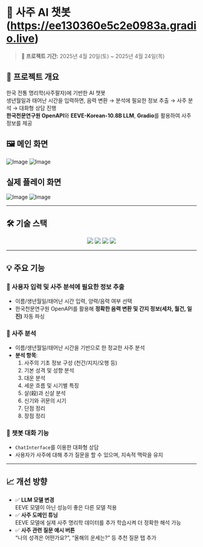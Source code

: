 # 🔮 사주 AI 챗봇(https://ee130360e5c2e0983a.gradio.live)

> **📅 프로젝트 기간:** 2025년 4월 20일(토) ~ 2025년 4월 24일(목)

## 📌 프로젝트 개요
한국 전통 명리학(사주팔자)에 기반한 AI 챗봇<br/>
생년월일과 태어난 시간을 입력하면, 음력 변환 → 분석에 필요한 정보 추출 → 사주 분석 → 대화형 상담 진행<br/>
**한국천문연구원 OpenAPI**와 **EEVE-Korean-10.8B LLM**, **Gradio**를 활용하여 사주 정보를 제공

## 🖼️ 메인 화면

![Image](https://github.com/user-attachments/assets/a9d2e510-fc70-442b-b30c-0be15c27dae3) 
![Image](https://github.com/user-attachments/assets/68bb44fa-26e0-49ad-a6c1-327b741cfdd9) 

## 실제 플레이 화면

![Image](https://github.com/user-attachments/assets/62d760c4-b2b2-4b24-9bae-54796f7f4759) 
![Image](https://github.com/user-attachments/assets/243a9fb0-a7b9-44c4-8a0c-b3a1f4997389) 

---

## 🛠 기술 스택

<div align="center">
  <img src="https://img.shields.io/badge/Python-3776AB?style=for-the-badge&logo=python&logoColor=white"/>
  <img src="https://img.shields.io/badge/Gradio-FF6F61?style=for-the-badge&logo=gradio&logoColor=white"/>
  <img src="https://img.shields.io/badge/Ollama-000000?style=for-the-badge&logoColor=white"/>
  <img src="https://img.shields.io/badge/EEVE_Korean_10.8B-FFCC00?style=for-the-badge&logoColor=black"/>
</div>

---

## 💡 주요 기능

### 📆 사용자 입력 및 사주 분석에 필요한 정보 추출
- 이름/생년월일/태어난 시간 입력, 양력/음력 여부 선택
- 한국천문연구원 OpenAPI를 활용해 **정확한 음력 변환 및 간지 정보(세차, 월건, 일진)** 자동 파싱

### 🧠 사주 분석
- 이름/생년월일/태어난 시간을 기반으로 한 정교한 사주 분석
- **분석 항목**:
  1. 사주의 기초 정보 구성 (천간/지지/오행 등)
  2. 기본 성격 및 성향 분석
  3. 대운 분석
  4. 세운 흐름 및 시기별 특징
  5. 살(殺)과 신살 분석
  6. 신기와 귀문의 시기
  7. 단점 정리
  8. 장점 정리

### 💬 챗봇 대화 기능
- `ChatInterface`를 이용한 대화형 상담
- 사용자가 사주에 대해 추가 질문을 할 수 있으며, 지속적 맥락을 유지

---

## 📈 개선 방향
- ✅ **LLM 모델 변경**  
  EEVE 모델이 아닌 성능이 좋은 다른 모델 적용
- ✅ **사주 도메인 튜닝**  
  EEVE 모델에 실제 사주 명리학 데이터를 추가 학습시켜 더 정확한 해석 가능
- ✅ **사주 관련 질문 예시 버튼**  
  “나의 성격은 어떤가요?”, “올해의 운세는?” 등 추천 질문 탭 추가


